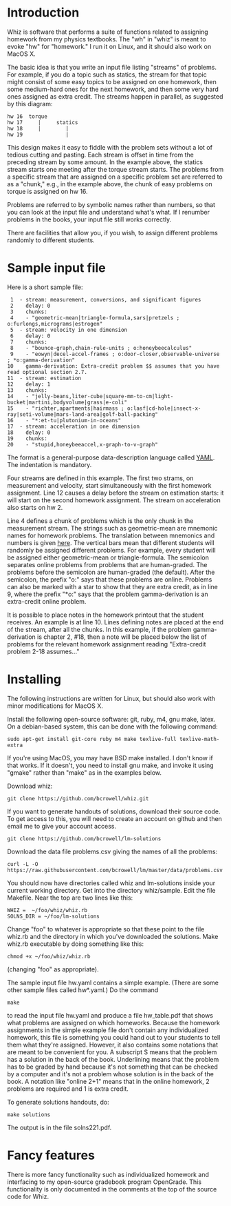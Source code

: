 Introduction
============

Whiz is software that performs a suite of functions related to
assigning homework from my physics textbooks. The "wh" in "whiz" is
meant to evoke "hw" for "homework." I run it on Linux, and it should
also work on MacOS X.

The basic idea is that you write an input file listing "streams" of
problems. For example, if you do a topic such as statics, the stream
for that topic might consist of some easy topics to be assigned on one
homework, then some medium-hard ones for the next homework, and then
some very hard ones assigned as extra credit. The streams happen in
parallel, as suggested by this diagram:

    hw 16  torque
    hw 17     |     statics
    hw 18     |        |
    hw 19              |

This design makes it easy to fiddle with the problem sets without a lot
of tedious cutting and pasting. Each stream is offset in time from the preceding
stream by some amount. In the example above, the statics stream starts
one meeting after the torque stream starts. The problems from a specific
stream that are assigned on a specific problem set are referred to as
a "chunk," e.g., in the example above, the chunk of easy problems on
torque is assigned on hw 16.

Problems are referred to by symbolic
names rather than numbers, so that you can look at the input file and
understand what's what. If I renumber problems in the books, your input
file still works correctly.

There are facilities that allow you, if you wish, to assign
different problems randomly to different students.

Sample input file
=================

Here is a short sample file:

     1	- stream: measurement, conversions, and significant figures
     2	  delay: 0
     3	  chunks:
     4	  - "geometric-mean|triangle-formula,sars|pretzels ; o:furlongs,micrograms|estrogen"
     5	- stream: velocity in one dimension
     6	  delay: 0
     7	  chunks:
     8	  - "bounce-graph,chain-rule-units ; o:honeybeecalculus"
     9	  - "eowyn|decel-accel-frames ; o:door-closer,observable-universe ; *o:gamma-derivation"
    10	  gamma-derivation: Extra-credit problem $$ assumes that you have read optional section 2.7.
    11	- stream: estimation
    12	  delay: 1
    13	  chunks:
    14	  - "jelly-beans,liter-cube|square-mm-to-cm|light-bucket|martini,bodyvolume|grass|e-coli"
    15	  - "richter,apartments|hairmass ; o:lasf|cd-hole|insect-x-ray|seti-volume|mars-land-area|golf-ball-packing"
    16	  - "*:et-tu|plutonium-in-oceans"
    17	- stream: acceleration in one dimension
    18	  delay: 0
    19	  chunks:
    20	  - "stupid,honeybeeaccel,x-graph-to-v-graph"

The format is a general-purpose data-description language called [YAML](https://en.wikipedia.org/wiki/YAML).
The indentation is mandatory.

Four streams are defined in this example. The first two strams, on
measurement and velocity, start simultaneously with the first homework
assignment.  Line 12 causes a delay before the stream on estimation
starts: it will start on the second homework assignment. The stream on
acceleration also starts on hw 2.

Line 4 defines a chunk of problems which is the only chunk in the measurement
stream. The strings such as geometric-mean are mnemonic names for homework
problems. The translation between mnemonics and numbers is given
[here](https://github.com/bcrowell/lm/blob/master/data/problems.csv).
The vertical bars mean that different students will randomly be assigned different
problems. For example, every student will be assigned either geometric-mean or triangle-formula.
The semicolon separates online problems from problems that are human-graded. The problems
before the semicolon are human-graded (the default). After the semicolon, the prefix "o:"
says that these problems are online. Problems can also be marked with a star to show that
they are extra credit, as in line 9, where the prefix "*o:" says that the problem
gamma-derivation is an extra-credit online problem.

It is possible to place notes in the homework printout that the student receives. An example is
at line 10. Lines defining notes are placed at the end of the stream, after all the chunks.
In this example, if the problem gamma-derivation is chapter 2, #18, then a note will be placed
below the list of problems for the relevant homework assignment reading "Extra-credit problem 2-18 assumes..."

Installing
==========

The following instructions are written for Linux, but should also work
with minor modifications for MacOS X.

Install the following open-source software: git, ruby, m4, gnu make, latex. On a debian-based
system, this can be done with the following command:

    sudo apt-get install git-core ruby m4 make texlive-full texlive-math-extra 

If you're using MacOS, you may have BSD make installed. I don't know if that works. If it
doesn't, you need to install gnu make, and invoke it using "gmake" rather than "make" as
in the examples below.

Download whiz:

    git clone https://github.com/bcrowell/whiz.git

If you want to generate handouts of solutions, download their source code. To get access to this,
you will need to create an account on github and then email me to give your account access.

    git clone https://github.com/bcrowell/lm-solutions

Download the data file problems.csv giving the names of all the problems:

    curl -L -O https://raw.githubusercontent.com/bcrowell/lm/master/data/problems.csv

You should now have directories called whiz and lm-solutions inside your current working directory.
Get into the directory whiz/sample. Edit the file Makefile. Near the top are two lines like this:

    WHIZ =  ~/foo/whiz/whiz.rb            
    SOLNS_DIR = ~/foo/lm-solutions

Change "foo" to whatever is appropriate so that these point to the file whiz.rb and the
directory in which you've downloaded the solutions. Make whiz.rb executable by doing something
like this:

    chmod +x ~/foo/whiz/whiz.rb

(changing "foo" as appropriate).

The sample input file hw.yaml contains a simple example. (There are some other sample
files called hw*.yaml.) Do the command

    make

to read the input file hw.yaml and produce a file hw_table.pdf that shows what problems
are assigned on which homeworks. Because the homework assignments in the simple example
file don't contain any individualized homework, this file is something you could hand out
to your students to tell them what they're assigned. However, it also contains some notations
that are meant to be convenient for you. A subscript S means that the problem has a solution
in the back of the book. Underlining means that the problem has to be graded
by hand because it's not something that can be checked by a computer and it's not a problem whose
solution is in the back of the book. A notation like "online 2+1" means that in the online homework,
2 problems are required and 1 is extra credit.

To generate solutions handouts, do:

    make solutions

The output is in the file solns221.pdf.

Fancy features
==============

There is more fancy functionality such as individualized homework and interfacing to my
open-source gradebook program OpenGrade. This functionality is only documented in the
comments at the top of the source code for Whiz.
